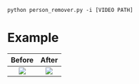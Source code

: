 ``` python person_remover.py -i [VIDEO PATH] ```

# Example

Before             |  After
:-------------------------:|:-------------------------:
![](https://github.com/pbozoglou/Person-Remover-CV2/blob/main/example/before.png)  |  ![](https://github.com/pbozoglou/Person-Remover-CV2/blob/main/example/after.png)
 
